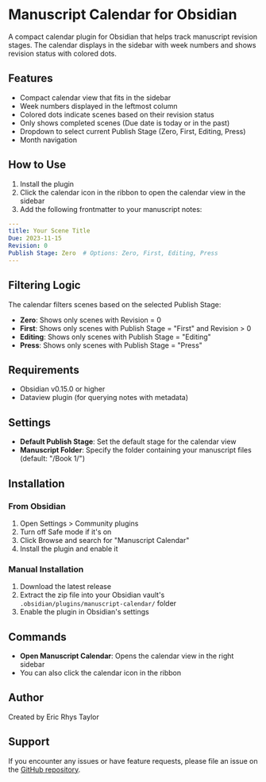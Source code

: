 # Manuscript Calendar for Obsidian

A compact calendar plugin for Obsidian that helps track manuscript revision stages. The calendar displays in the sidebar with week numbers and shows revision status with colored dots.

## Features

- Compact calendar view that fits in the sidebar
- Week numbers displayed in the leftmost column
- Colored dots indicate scenes based on their revision status
- Only shows completed scenes (Due date is today or in the past)
- Dropdown to select current Publish Stage (Zero, First, Editing, Press)
- Month navigation

## How to Use

1. Install the plugin
2. Click the calendar icon in the ribbon to open the calendar view in the sidebar
3. Add the following frontmatter to your manuscript notes:

```yaml
---
title: Your Scene Title
Due: 2023-11-15
Revision: 0
Publish Stage: Zero  # Options: Zero, First, Editing, Press
---
```

## Filtering Logic

The calendar filters scenes based on the selected Publish Stage:

- **Zero**: Shows only scenes with Revision = 0
- **First**: Shows only scenes with Publish Stage = "First" and Revision > 0
- **Editing**: Shows only scenes with Publish Stage = "Editing"
- **Press**: Shows only scenes with Publish Stage = "Press"

## Requirements

- Obsidian v0.15.0 or higher
- Dataview plugin (for querying notes with metadata)

## Settings

- **Default Publish Stage**: Set the default stage for the calendar view
- **Manuscript Folder**: Specify the folder containing your manuscript files (default: "/Book 1/")

## Installation

### From Obsidian

1. Open Settings > Community plugins
2. Turn off Safe mode if it's on
3. Click Browse and search for "Manuscript Calendar"
4. Install the plugin and enable it

### Manual Installation

1. Download the latest release
2. Extract the zip file into your Obsidian vault's `.obsidian/plugins/manuscript-calendar/` folder
3. Enable the plugin in Obsidian's settings

## Commands

- **Open Manuscript Calendar**: Opens the calendar view in the right sidebar
- You can also click the calendar icon in the ribbon

## Author

Created by Eric Rhys Taylor

## Support

If you encounter any issues or have feature requests, please file an issue on the [GitHub repository](https://github.com/yourusername/obsidian-manuscript-calendar).
